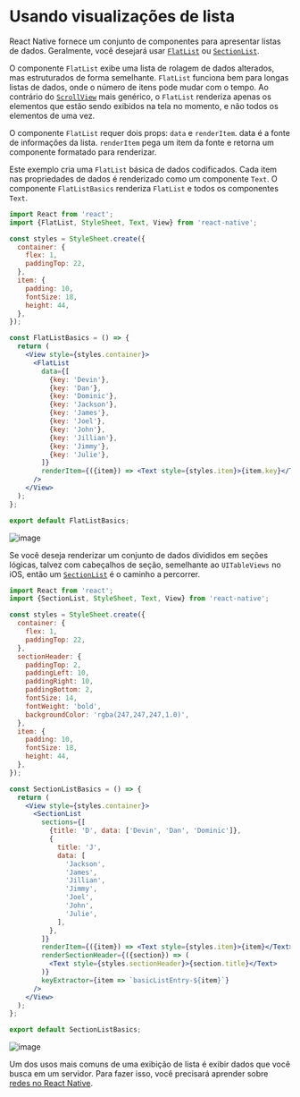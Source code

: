 # Usando visualizações de lista
React Native fornece um conjunto de componentes para apresentar listas de dados. Geralmente, você desejará usar [`FlatList`](/docs/flatlist.md) ou [`SectionList`](/docs/sectionlist.md).

O componente `FlatList` exibe uma lista de rolagem de dados alterados, mas estruturados de forma semelhante. `FlatList` funciona bem para longas listas de dados, onde o número de itens pode mudar com o tempo. Ao contrário do [`ScrollView`](/docs/using-a-scrollview.md) mais genérico, o `FlatList` renderiza apenas os elementos que estão sendo exibidos na tela no momento, e não todos os elementos de uma vez.

O componente `FlatList` requer dois props: `data` e `renderItem`. data é a fonte de informações da lista. `renderItem` pega um item da fonte e retorna um componente formatado para renderizar.

Este exemplo cria uma `FlatList` básica de dados codificados. Cada item nas propriedades de dados é renderizado como um componente `Text`. O componente `FlatListBasics` renderiza `FlatList` e todos os componentes `Text`.

```jsx
import React from 'react';
import {FlatList, StyleSheet, Text, View} from 'react-native';

const styles = StyleSheet.create({
  container: {
    flex: 1,
    paddingTop: 22,
  },
  item: {
    padding: 10,
    fontSize: 18,
    height: 44,
  },
});

const FlatListBasics = () => {
  return (
    <View style={styles.container}>
      <FlatList
        data={[
          {key: 'Devin'},
          {key: 'Dan'},
          {key: 'Dominic'},
          {key: 'Jackson'},
          {key: 'James'},
          {key: 'Joel'},
          {key: 'John'},
          {key: 'Jillian'},
          {key: 'Jimmy'},
          {key: 'Julie'},
        ]}
        renderItem={({item}) => <Text style={styles.item}>{item.key}</Text>}
      />
    </View>
  );
};

export default FlatListBasics;
```

![image](https://github.com/tavaresgerson/reactnativedocbr/assets/22455192/a5434413-b939-4552-bc5b-fe0db5ff8cff)

Se você deseja renderizar um conjunto de dados divididos em seções lógicas, talvez com cabeçalhos de seção, semelhante ao `UITableViews` no iOS, então um [`SectionList`](/docs/sectionlist.md) é o caminho a percorrer.

```jsx
import React from 'react';
import {SectionList, StyleSheet, Text, View} from 'react-native';

const styles = StyleSheet.create({
  container: {
    flex: 1,
    paddingTop: 22,
  },
  sectionHeader: {
    paddingTop: 2,
    paddingLeft: 10,
    paddingRight: 10,
    paddingBottom: 2,
    fontSize: 14,
    fontWeight: 'bold',
    backgroundColor: 'rgba(247,247,247,1.0)',
  },
  item: {
    padding: 10,
    fontSize: 18,
    height: 44,
  },
});

const SectionListBasics = () => {
  return (
    <View style={styles.container}>
      <SectionList
        sections={[
          {title: 'D', data: ['Devin', 'Dan', 'Dominic']},
          {
            title: 'J',
            data: [
              'Jackson',
              'James',
              'Jillian',
              'Jimmy',
              'Joel',
              'John',
              'Julie',
            ],
          },
        ]}
        renderItem={({item}) => <Text style={styles.item}>{item}</Text>}
        renderSectionHeader={({section}) => (
          <Text style={styles.sectionHeader}>{section.title}</Text>
        )}
        keyExtractor={item => `basicListEntry-${item}`}
      />
    </View>
  );
};

export default SectionListBasics;
```

![image](https://github.com/tavaresgerson/reactnativedocbr/assets/22455192/4a392724-07df-4abd-a397-c64e1ba693d1)

Um dos usos mais comuns de uma exibição de lista é exibir dados que você busca em um servidor. Para fazer isso, você precisará aprender sobre [redes no React Native](/docs/network.md).

